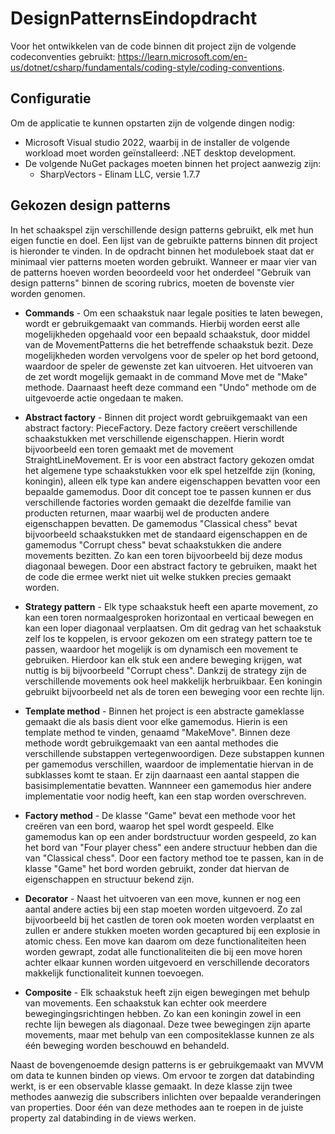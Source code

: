 # DesignPatternsEindopdracht

Voor het ontwikkelen van de code binnen dit project zijn de volgende codeconventies gebruikt: https://learn.microsoft.com/en-us/dotnet/csharp/fundamentals/coding-style/coding-conventions.



<h2>Configuratie</h2>

Om de applicatie te kunnen opstarten zijn de volgende dingen nodig:

- Microsoft Visual studio 2022, waarbij in de installer de volgende workload moet worden geïnstalleerd: .NET desktop development.
- De volgende NuGet packages moeten binnen het project aanwezig zijn:
  - SharpVectors - Elinam LLC, versie 1.7.7



<h2>Gekozen design patterns</h2>

In het schaakspel zijn verschillende design patterns gebruikt, elk met hun eigen functie en doel. Een lijst van de gebruikte patterns binnen dit project is hieronder te vinden. In de opdracht binnen het moduleboek staat dat er minimaal vier patterns moeten worden gebruikt. Wanneer er maar vier van de patterns hoeven worden beoordeeld voor het onderdeel "Gebruik van
design patterns" binnen de scoring rubrics, moeten de bovenste vier worden genomen.

- **Commands** - Om een schaakstuk naar legale posities te laten bewegen, wordt er gebruikgemaakt van commands. Hierbij worden eerst alle mogelijkheden opgehaald voor een bepaald schaakstuk, door middel van de MovementPatterns die het betreffende schaakstuk bezit. Deze mogelijkheden worden vervolgens voor de speler op het bord getoond, waardoor de speler de gewenste zet kan uitvoeren. Het uitvoeren van de zet wordt mogelijk gemaakt in de command Move met de "Make" methode. Daarnaast heeft deze command een "Undo" methode om de uitgevoerde actie ongedaan te maken.

- **Abstract factory** - Binnen dit project wordt gebruikgemaakt van een abstract factory: PieceFactory. Deze factory creëert verschillende schaakstukken met verschillende eigenschappen. Hierin wordt bijvoorbeeld een toren gemaakt met de movement StraightLineMovement. Er is voor een abstract factory gekozen omdat het algemene type schaakstukken voor elk spel hetzelfde zijn (koning, koningin), alleen elk type kan andere eigenschappen bevatten voor een bepaalde gamemodus. Door dit concept toe te passen kunnen er dus verschillende factories worden gemaakt die dezelfde familie van producten returnen, maar waarbij wel de producten andere eigenschappen bevatten. De gamemodus "Classical chess" bevat bijvoorbeeld schaakstukken met de standaard eigenschappen en de gamemodus "Corrupt chess" bevat schaakstukken die andere movements bezitten. Zo kan een toren bijvoorbeeld bij deze modus diagonaal bewegen. Door een abstract factory te gebruiken, maakt het de code die ermee werkt niet uit welke stukken precies gemaakt worden. 

- **Strategy pattern** - Elk type schaakstuk heeft een aparte movement, zo kan een toren normaalgesproken horizontaal en verticaal bewegen en kan een loper diagonaal verplaatsen. Om dit gedrag van het schaakstuk zelf los te koppelen, is ervoor gekozen om een strategy pattern toe te passen, waardoor het mogelijk is om dynamisch een movement te gebruiken. Hierdoor kan elk stuk een andere beweging krijgen, wat nuttig is bij bijvoorbeeld "Corrupt chess". Dankzij de strategy zijn de verschillende movements ook heel makkelijk herbruikbaar. Een koningin gebruikt bijvoorbeeld net als de toren een beweging voor een rechte lijn.

- **Template method** - Binnen het project is een abstracte gameklasse gemaakt die als basis dient voor elke gamemodus. Hierin is een template method te vinden, genaamd "MakeMove". Binnen deze methode wordt gebruikgemaakt van een aantal methodes die verschillende substappen vertegenwoordigen. Deze substappen kunnen per gamemodus verschillen, waardoor de implementatie hiervan in de subklasses komt te staan. Er zijn daarnaast een aantal stappen die basisimplementatie bevatten. Wannneer een gamemodus hier andere implementatie voor nodig heeft, kan een stap worden overschreven.

- **Factory method** - De klasse "Game" bevat een methode voor het creëren van een bord, waarop het spel wordt gespeeld. Elke gamemodus kan op een ander bordstructuur worden gespeeld, zo kan het bord van "Four player chess" een andere structuur hebben dan die van "Classical chess". Door een factory method toe te passen, kan in de klasse "Game" het bord worden gebruikt, zonder dat hiervan de eigenschappen en structuur bekend zijn.

- **Decorator** - Naast het uitvoeren van een move, kunnen er nog een aantal andere acties bij een stap moeten worden uitgevoerd. Zo zal bijvoorbeeld bij het castlen de toren ook moeten worden verplaatst en zullen er andere stukken moeten worden gecaptured bij een explosie in atomic chess. Een move kan daarom om deze functionaliteiten heen worden gewrapt, zodat alle functionaliteiten die bij een move horen achter elkaar kunnen worden uitgevoerd en verschillende decorators makkelijk functionaliteit kunnen toevoegen.

- **Composite** - Elk schaakstuk heeft zijn eigen bewegingen met behulp van movements. Een schaakstuk kan echter ook meerdere bewegingingsrichtingen hebben. Zo kan een koningin zowel in een rechte lijn bewegen als diagonaal. Deze twee bewegingen zijn aparte movements, maar met behulp van een compositeklasse kunnen ze als één beweging worden beschouwd en behandeld. 

Naast de bovengenoemde design patterns is er gebruikgemaakt van MVVM om data te kunnen binden op views. Om ervoor te zorgen dat databinding werkt, is er een observable klasse gemaakt. In deze klasse zijn twee methodes aanwezig die subscribers inlichten over bepaalde veranderingen van properties. Door één van deze methodes aan te roepen in de juiste property zal databinding in de views werken.
